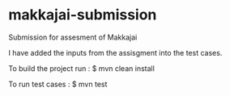 # makkajai-submission
Submission for assesment of Makkajai

I have added the inputs from the assisgment into the test cases.

To build the project run : 
$ mvn clean install

To run test cases : 
$ mvn test


